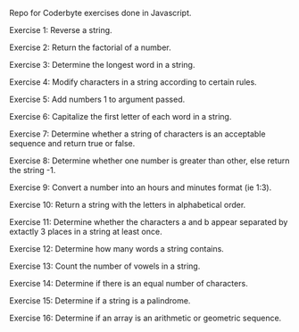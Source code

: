 Repo for Coderbyte exercises done in Javascript.

Exercise 1: Reverse a string. 

Exercise 2: Return the factorial of a number.

Exercise 3: Determine the longest word in a string.

Exercise 4: Modify characters in a string according to certain rules.

Exercise 5: Add numbers 1 to argument passed.

Exercise 6: Capitalize the first letter of each word in a string. 

Exercise 7: Determine whether a string of characters is an acceptable sequence and return true or false.

Exercise 8: Determine whether one number is greater than other, else return the string -1.

Exercise 9: Convert a number into an hours and minutes format (ie 1:3).

Exercise 10: Return a string with the letters in alphabetical order.

Exercise 11: Determine whether the characters a and b appear separated by extactly 3 places in a string at least once. 

Exercise 12: Determine how many words a string contains. 

Exercise 13: Count the number of vowels in a string. 

Exercise 14: Determine if there is an equal number of characters.

Exercise 15: Determine if a string is a palindrome. 

Exercise 16: Determine if an array is an arithmetic or geometric sequence. 

